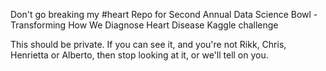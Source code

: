 Don't go breaking my
#heart
Repo for Second Annual Data Science Bowl - Transforming How We Diagnose Heart Disease  Kaggle challenge

This should be private. If you can see it, and you're not Rikk, Chris, Henrietta or Alberto, then stop looking at it, or we'll tell on you.

